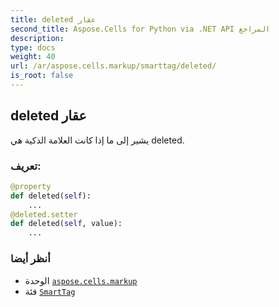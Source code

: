 ```yaml
---
title: deleted عقار
second_title: Aspose.Cells for Python via .NET API المراجع
description:
type: docs
weight: 40
url: /ar/aspose.cells.markup/smarttag/deleted/
is_root: false
---
```

##  deleted عقار

يشير إلى ما إذا كانت العلامة الذكية هي deleted.
###  تعريف:
```python
@property
def deleted(self):
    ...
@deleted.setter
def deleted(self, value):
    ...
```

###  أنظر أيضا
* الوحدة [`aspose.cells.markup`](../../)
* فئة [`SmartTag`](/cells/python-net/ar/aspose.cells.markup/smarttag)
